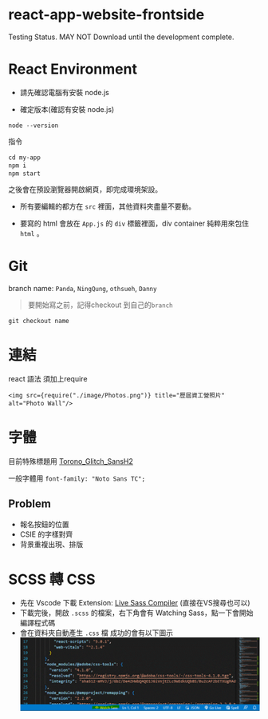 # react-app-website-frontside

Testing Status. MAY NOT Download until the development complete.

# React Environment

- 請先確認電腦有安裝 node.js

- 確定版本(確認有安裝 node.js)

```
node --version
```

指令

```
cd my-app
npm i
npm start
```

之後會在預設瀏覽器開啟網頁，即完成環境架設。

- 所有要編輯的都方在 `src` 裡面，其他資料夾盡量不要動。

- 要寫的 html 會放在 `App.js` 的 `div` 標籤裡面，div container 純粹用來包住 `html` 。

# Git
branch name: `Panda`, `NingQung`, `othsueh`, `Danny` 
>要開始寫之前，記得checkout 到自己的`branch`
```
git checkout name
```
# 連結
react 語法 須加上require
```
<img src={require("./image/Photos.png")} title="歷屆資工營照片" alt="Photo Wall"/>
```
# 字體
目前特殊標題用 [Torono_Glitch_SansH2](my-app/src/style/font/torono-glitch-sans) 

一般字體用 `font-family: "Noto Sans TC";`
## Problem

- 報名按鈕的位置
- CSIE 的字樣對齊
- 背景重複出現、排版

# SCSS 轉 CSS

- 先在 Vscode 下載 Extension: [Live Sass Compiler](https://marketplace.visualstudio.com/items?itemName=ritwickdey.live-sass) (直接在VS搜尋也可以)
- 下載完後，開啟 `.scss` 的檔案，右下角會有 Watching Sass，點一下會開始編譯程式碼
- 會在資料夾自動產生 `.css` 檔
  成功的會有以下圖示
  ![image](003.gif)
